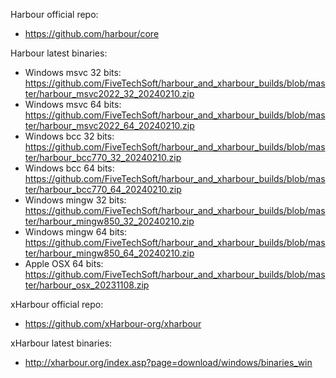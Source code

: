 Harbour official repo:

* https://github.com/harbour/core

Harbour latest binaries: 
* Windows msvc 32 bits: https://github.com/FiveTechSoft/harbour_and_xharbour_builds/blob/master/harbour_msvc2022_32_20240210.zip
* Windows msvc 64 bits: https://github.com/FiveTechSoft/harbour_and_xharbour_builds/blob/master/harbour_msvc2022_64_20240210.zip
* Windows bcc 32 bits: https://github.com/FiveTechSoft/harbour_and_xharbour_builds/blob/master/harbour_bcc770_32_20240210.zip
* Windows bcc 64 bits: https://github.com/FiveTechSoft/harbour_and_xharbour_builds/blob/master/harbour_bcc770_64_20240210.zip
* Windows mingw 32 bits: https://github.com/FiveTechSoft/harbour_and_xharbour_builds/blob/master/harbour_mingw850_32_20240210.zip
* Windows mingw 64 bits: https://github.com/FiveTechSoft/harbour_and_xharbour_builds/blob/master/harbour_mingw850_64_20240210.zip
* Apple OSX 64 bits: https://github.com/FiveTechSoft/harbour_and_xharbour_builds/blob/master/harbour_osx_20231108.zip

xHarbour official repo:

* https://github.com/xHarbour-org/xharbour

xHarbour latest binaries:

* http://xharbour.org/index.asp?page=download/windows/binaries_win
